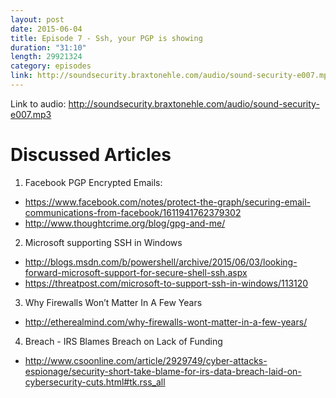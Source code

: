 ```yaml
---
layout: post
date: 2015-06-04
title: Episode 7 - Ssh, your PGP is showing
duration: "31:10"
length: 29921324
category: episodes
link: http://soundsecurity.braxtonehle.com/audio/sound-security-e007.mp3
---
```


Link to audio: http://soundsecurity.braxtonehle.com/audio/sound-security-e007.mp3


# Discussed Articles
1. Facebook PGP Encrypted Emails:
* https://www.facebook.com/notes/protect-the-graph/securing-email-communications-from-facebook/1611941762379302
* http://www.thoughtcrime.org/blog/gpg-and-me/ 
2. Microsoft supporting SSH in Windows
* http://blogs.msdn.com/b/powershell/archive/2015/06/03/looking-forward-microsoft-support-for-secure-shell-ssh.aspx
* https://threatpost.com/microsoft-to-support-ssh-in-windows/113120
3. Why Firewalls Won’t Matter In A Few Years
* http://etherealmind.com/why-firewalls-wont-matter-in-a-few-years/ 
4. Breach - IRS Blames Breach on Lack of Funding
* http://www.csoonline.com/article/2929749/cyber-attacks-espionage/security-short-take-blame-for-irs-data-breach-laid-on-cybersecurity-cuts.html#tk.rss_all
